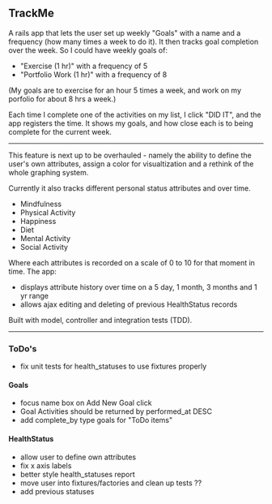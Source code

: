 ## TrackMe

A rails app that lets the user set up weekly "Goals" with a name and a frequency (how many times a week to do it). It then tracks goal completion over the week. So I could have weekly goals of:  
- "Exercise (1 hr)" with a frequency of 5
- "Portfolio Work (1 hr)" with a frequency of 8  

(My goals are to exercise for an hour 5 times a week, and work on my porfolio for about 8 hrs a week.)

Each time I complete one of the activities on my list, I click "DID IT", and the app registers the time. It shows my goals, and how close each is to being complete for the current week.

***
This feature is next up to be overhauled - namely the ability to define the user's own attributes, assign a color for visualtization and a rethink of the whole graphing system.

Currently it also tracks different personal status attributes and over time.
- Mindfulness
- Physical Activity
- Happiness
- Diet
- Mental Activity
- Social Activity

Where each attributes is recorded on a scale of 0 to 10 for that moment in time. The app:
- displays attribute history over time on a 5 day, 1 month, 3 months and 1 yr range
- allows ajax editing and deleting of previous HealthStatus records


Built with model, controller and integration tests (TDD).  

***
### ToDo's
- fix unit tests for health_statuses to use fixtures properly

#### Goals
- focus name box on Add New Goal click
- Goal Activities should be returned by performed_at DESC
- add complete_by type goals for "ToDo items"

#### HealthStatus
- allow user to define own attributes
- fix x axis labels
- better style health_statuses report
- move user into fixtures/factories and clean up tests ??
- add previous statuses
